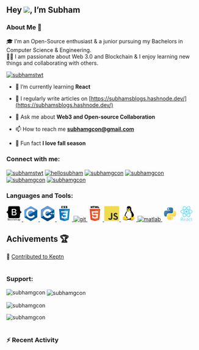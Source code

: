 ## Hey <img src="https://github.com/TheDudeThatCode/TheDudeThatCode/blob/master/Assets/Hi.gif" width="29px">, I’m Subham


### About Me 🚀
🎓 I’m an Open-Source enthusiast & a junior pursuing my Bachelors in Computer Science & Engineering.</br>
👨‍💻  I am passionate about Web 3.0 and Blockchain & I enjoy learning new things and collaborating with others.</br>

<p align="left"> <a href="https://twitter.com/subhamstwt" target="blank"><img src="https://img.shields.io/twitter/follow/subhamstwt?logo=twitter&style=for-the-badge" alt="subhamstwt" /></a> </p>

- 🌱 I’m currently learning **React**

- 📝 I regularly write articles on [https://subhamsblogs.hashnode.dev/](https://subhamsblogs.hashnode.dev/)

- 💬 Ask me about **Web3 and Open-source Collaboration**

- 📫 How to reach me **subhamgcon@gmail.com**

- 🍁 Fun fact **I love fall season**

<h3 align="left">Connect with me:</h3>
<p align="left">
<a href="https://twitter.com/subhamstwt" target="blank"><img align="center" src="https://raw.githubusercontent.com/rahuldkjain/github-profile-readme-generator/master/src/images/icons/Social/twitter.svg" alt="subhamstwt" height="30" width="40" /></a>
<a href="https://linkedin.com/in/hellosubham" target="blank"><img align="center" src="https://raw.githubusercontent.com/rahuldkjain/github-profile-readme-generator/master/src/images/icons/Social/linked-in-alt.svg" alt="hellosubham" height="30" width="40" /></a>
<a href="https://stackoverflow.com/users/subhamgcon" target="blank"><img align="center" src="https://raw.githubusercontent.com/rahuldkjain/github-profile-readme-generator/master/src/images/icons/Social/stack-overflow.svg" alt="subhamgcon" height="30" width="40" /></a>
<a href="https://instagram.com/subhamgcon" target="blank"><img align="center" src="https://raw.githubusercontent.com/rahuldkjain/github-profile-readme-generator/master/src/images/icons/Social/instagram.svg" alt="subhamgcon" height="30" width="40" /></a>
<a href="https://www.hackerrank.com/subhamgcon" target="blank"><img align="center" src="https://raw.githubusercontent.com/rahuldkjain/github-profile-readme-generator/master/src/images/icons/Social/hackerrank.svg" alt="subhamgcon" height="30" width="40" /></a>
<a href="https://www.leetcode.com/subhamgcon" target="blank"><img align="center" src="https://raw.githubusercontent.com/rahuldkjain/github-profile-readme-generator/master/src/images/icons/Social/leet-code.svg" alt="subhamgcon" height="30" width="40" /></a>
</p>

<h3 align="left">Languages and Tools:</h3>
<p align="left"> <a href="https://getbootstrap.com" target="_blank" rel="noreferrer"> <img src="https://raw.githubusercontent.com/devicons/devicon/master/icons/bootstrap/bootstrap-plain-wordmark.svg" alt="bootstrap" width="40" height="40"/> </a> <a href="https://www.cprogramming.com/" target="_blank" rel="noreferrer"> <img src="https://raw.githubusercontent.com/devicons/devicon/master/icons/c/c-original.svg" alt="c" width="40" height="40"/> </a> <a href="https://www.w3schools.com/cpp/" target="_blank" rel="noreferrer"> <img src="https://raw.githubusercontent.com/devicons/devicon/master/icons/cplusplus/cplusplus-original.svg" alt="cplusplus" width="40" height="40"/> </a> <a href="https://www.w3schools.com/css/" target="_blank" rel="noreferrer"> <img src="https://raw.githubusercontent.com/devicons/devicon/master/icons/css3/css3-original-wordmark.svg" alt="css3" width="40" height="40"/> </a> <a href="https://git-scm.com/" target="_blank" rel="noreferrer"> <img src="https://www.vectorlogo.zone/logos/git-scm/git-scm-icon.svg" alt="git" width="40" height="40"/> </a> <a href="https://www.w3.org/html/" target="_blank" rel="noreferrer"> <img src="https://raw.githubusercontent.com/devicons/devicon/master/icons/html5/html5-original-wordmark.svg" alt="html5" width="40" height="40"/> </a> <a href="https://developer.mozilla.org/en-US/docs/Web/JavaScript" target="_blank" rel="noreferrer"> <img src="https://raw.githubusercontent.com/devicons/devicon/master/icons/javascript/javascript-original.svg" alt="javascript" width="40" height="40"/> </a> <a href="https://www.linux.org/" target="_blank" rel="noreferrer"> <img src="https://raw.githubusercontent.com/devicons/devicon/master/icons/linux/linux-original.svg" alt="linux" width="40" height="40"/> </a> <a href="https://www.mathworks.com/" target="_blank" rel="noreferrer"> <img src="https://upload.wikimedia.org/wikipedia/commons/2/21/Matlab_Logo.png" alt="matlab" width="40" height="40"/> </a> 
  <img src="https://raw.githubusercontent.com/devicons/devicon/master/icons/python/python-original.svg" alt="python" width="40" height="40"/> </a> <a href="https://reactjs.org/" target="_blank" rel="noreferrer">
  <img src="https://raw.githubusercontent.com/devicons/devicon/master/icons/react/react-original-wordmark.svg" alt="react" width="40" height="40"/> </a> <a href="https://tailwindcss.com/" target="_blank" rel="noreferrer">
   </a> </p>


## Achivements 🏆

🚀 [Contributed to Keptn](https://github.com/keptn/keptn.github.io/pull/1132) <br /><br />



<h3 align="left">Support:</h3>


<p><img align="left" src="https://github-readme-stats.vercel.app/api/top-langs?username=subhamgcon&show_icons=true&locale=en&layout=compact" alt="subhamgcon" /></p>

<p>&nbsp;<img align="center" src="https://github-readme-stats.vercel.app/api?username=subhamgcon&show_icons=true&locale=en" alt="subhamgcon" /></p>

<p><img align="center" src="https://github-readme-streak-stats.herokuapp.com/?user=subhamgcon&" alt="subhamgcon" /></p>


<p><a href="https://www.buymeacoffee.com/subhamgcon"> <img align="left" src="https://cdn.buymeacoffee.com/buttons/v2/default-yellow.png" height="50" width="210" alt="subhamgcon" /></a></p><br><br>

### :zap: Recent Activity

<!--START_SECTION:activity-->

<!--END_SECTION:activity-->

